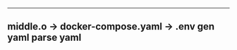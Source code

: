 --------------------------------------------
 middle.o -> docker-compose.yaml  ->   .env
        gen yaml               parse yaml
--------------------------------------------